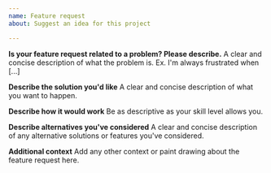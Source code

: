 ```yaml
---
name: Feature request
about: Suggest an idea for this project

---
```


**Is your feature request related to a problem? Please describe.**
A clear and concise description of what the problem is. Ex. I'm always frustrated when [...]

**Describe the solution you'd like**
A clear and concise description of what you want to happen.

**Describe how it would work**
Be as descriptive as your skill level allows you.

**Describe alternatives you've considered**
A clear and concise description of any alternative solutions or features you've considered.

**Additional context**
Add any other context or paint drawing about the feature request here.
